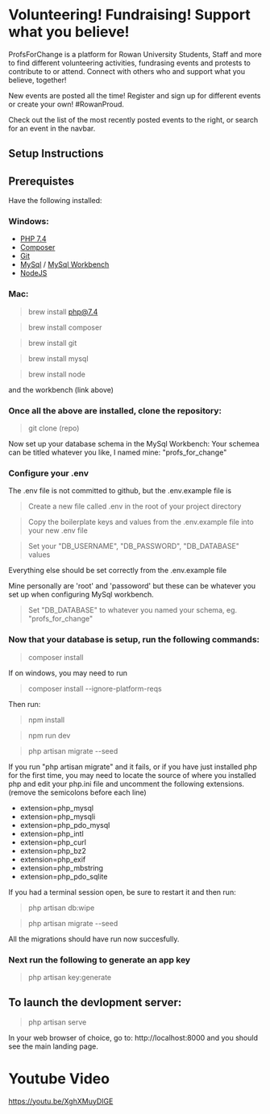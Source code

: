 # Volunteering! Fundraising! Support what you believe!
ProfsForChange is a platform for Rowan University Students, Staff and more to find different volunteering activities, fundrasing events and protests to contribute to or attend. Connect with others who and support what you believe, together!

New events are posted all the time! Register and sign up for different events or create your own! #RowanProud.

Check out the list of the most recently posted events to the right, or search for an event in the navbar.

<h2>Setup Instructions</h2>

## Prerequistes
Have the following installed:
### Windows:
* [PHP 7.4](https://windows.php.net/download#php-7.4)
* [Composer](https://getcomposer.org/)
* [Git](https://git-scm.com/downloads)
* [MySql](https://dev.mysql.com/downloads/installer/) / [MySql Workbench](https://dev.mysql.com/downloads/workbench/)
* [NodeJS](https://nodejs.org/en/)

### Mac:
>brew install php@7.4

>brew install composer

>brew install git

>brew install mysql

>brew install node

and the workbench (link above)

### Once all the above are installed, clone the repository:
>git clone (repo)

Now set up your database schema in the MySql Workbench:
Your schemea can be titled whatever you like, I named mine: "profs_for_change"

### Configure your .env
The .env file is not committed to github, but the .env.example file is
>Create a new file called .env in the root of your project directory

>Copy the boilerplate keys and values from the .env.example file into your new .env file

>Set your "DB_USERNAME", "DB_PASSWORD", "DB_DATABASE" values

Everything else should be set correctly from the .env.example file

Mine personally are 'root' and 'passoword' but these can be whatever you set up when configuring MySql workbench.
>Set "DB_DATABASE" to whatever you named your schema, eg. "profs_for_change"

### Now that your database is setup, run the following commands:
>composer install

If on windows, you may need to run 
>composer install --ignore-platform-reqs

Then run:

>npm install

>npm run dev

>php artisan migrate --seed

If you run "php artisan migrate" and it fails, or if you have just installed php for the first time, you may need to locate the source of where you installed php and edit your php.ini file and uncomment the following extensions. (remove the semicolons before each line)
* extension=php_mysql
* extension=php_mysqli
* extension=php_pdo_mysql
* extension=php_intl
* extension=php_curl
* extension=php_bz2
* extension=php_exif
* extension=php_mbstring
* extension=php_pdo_sqlite

If you had a terminal session open, be sure to restart it and then run:
>php artisan db:wipe

>php artisan migrate --seed

All the migrations should have run now succesfully.

### Next run the following to generate an app key

>php artisan key:generate

## To launch the devlopment server:

>php artisan serve

In your web browser of choice, go to: http://localhost:8000 and you should see the main landing page.

# Youtube Video

https://youtu.be/XghXMuyDIGE